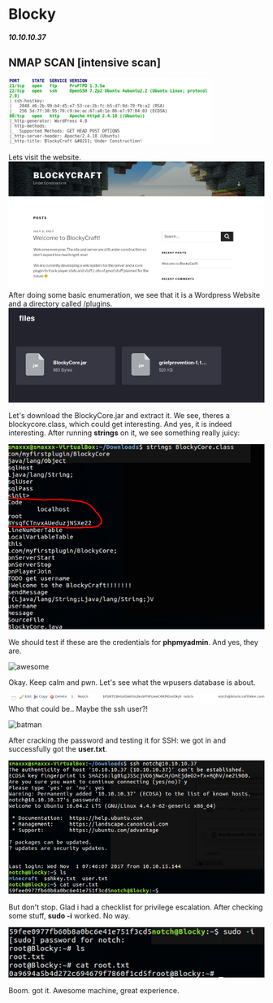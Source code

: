 # Blocky

##### 10.10.10.37

## NMAP SCAN [intensive scan]

![nmap scan](https://github.com/jakobgoerke/HTB-Writeups/blob/master/Blocky/images/nmap.png "NMAP Scan")

Lets visit the website.
![index.php](https://github.com/jakobgoerke/HTB-Writeups/blob/master/Blocky/images/index.png "index.php")
After doing some basic enumeration, we see that it is a Wordpress Website and a directory called /plugins.
![/plugins](https://github.com/jakobgoerke/HTB-Writeups/blob/master/Blocky/images/plugins.png "10.10.10.37/plugins")

Let's download the BlockyCore.jar and extract it.
We see, theres a blockycore.class, which could get interesting.
And yes, it is indeed interesting. After running **strings** on it, we see something really juicy:

![strings](https://github.com/jakobgoerke/HTB-Writeups/blob/master/Blocky/images/strings.png "strings blockycore.class")

We should test if these are the credentials for **phpmyadmin**.
And yes, they are.

![awesome](http://i.memeful.com/media/post/ewYyqmw_700wa_0.gif)

Okay. Keep calm and pwn. Let's see what the wpusers database is about.

![notch](https://github.com/jakobgoerke/HTB-Writeups/blob/master/Blocky/images/notch.png)
Who that could be.. Maybe the ssh user?!

![batman](http://i.memeful.com/media/post/4wbB3ow_700wa_0.gif)

After cracking the password and testing it for SSH: we got in and successfully got the **user.txt**.

![ssh](https://github.com/jakobgoerke/HTB-Writeups/blob/master/Blocky/images/ssh.png)

But don't stop. Glad i had a checklist for privilege escalation. After checking some stuff, **sudo -i** worked. No way.

![root](https://github.com/jakobgoerke/HTB-Writeups/blob/master/Blocky/images/root.png)

Boom. got it. Awesome machine, great experience. 
